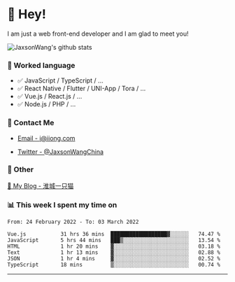 # 👋 Hey!

I am just a web front-end developer and I am glad to meet you!

![JaxsonWang's github stats](https://github-readme-stats.vercel.app/api?username=JaxsonWang&&show_icons=true&&title_color=1abc9c&&icon_color=1abc9c)


### 📝 Worked language

- ✅ JavaScript / TypeScript / ...
- ✅ React Native / Flutter / UNI-App / Tora / ...
- ✅ Vue.js / React.js / ...
- ✅ Node.js / PHP / ...

### 📮 Contact Me

- [Email - i@iiong.com](mailto:i@iiong.com)

- [Twitter - @JaxsonWangChina](https://twitter.com/JaxsonWangChina)

### 🤪 Other

[📌 My Blog - 淮城一只猫](https://iiong.com)

### 📊 This week I spent my time on

<!--START_SECTION:waka-->

```text
From: 24 February 2022 - To: 03 March 2022

Vue.js           31 hrs 36 mins  ██████████████████▓░░░░░░   74.47 %
JavaScript       5 hrs 44 mins   ███▒░░░░░░░░░░░░░░░░░░░░░   13.54 %
HTML             1 hr 20 mins    ▓░░░░░░░░░░░░░░░░░░░░░░░░   03.18 %
Text             1 hr 13 mins    ▓░░░░░░░░░░░░░░░░░░░░░░░░   02.88 %
JSON             1 hr 4 mins     ▓░░░░░░░░░░░░░░░░░░░░░░░░   02.52 %
TypeScript       18 mins         ▒░░░░░░░░░░░░░░░░░░░░░░░░   00.74 %
```

<!--END_SECTION:waka-->

---
